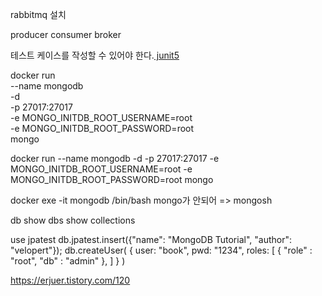 rabbitmq 설치 

producer
consumer
broker


테스트 케이스를 작성할 수 있어야 한다.[
junit5]()


docker run \
    --name mongodb \
    -d \
    -p 27017:27017 \
    -e MONGO_INITDB_ROOT_USERNAME=root \
    -e MONGO_INITDB_ROOT_PASSWORD=root \
    mongo


docker run --name mongodb -d -p 27017:27017 -e MONGO_INITDB_ROOT_USERNAME=root -e MONGO_INITDB_ROOT_PASSWORD=root mongo

docker exe -it mongodb /bin/bash
mongo가 안되어 => mongosh

db
show dbs
show collections

use jpatest
db.jpatest.insert({"name": "MongoDB Tutorial", "author": "velopert"});
db.createUser(
  {
    user: "book",
    pwd:  "1234",
    roles: [
    	{ "role" : "root", "db" : "admin" },
	]
  }
)


https://erjuer.tistory.com/120
 
